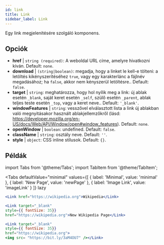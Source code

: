 ```yaml
---
id: link
title: Link
sidebar_label: Link
---
```


Egy link megjelenítésére szolgáló komponens.

## Opciók

* __href__ | `string (required)`: A weboldal URL címe, amelyre hivatkozni kíván. Default: `none`.
* __download__ | `(string|boolean)`: megadja, hogy a linket le kell-e tölteni: a letöltés kikényszerítéséhez `true`, vagy egy karakterlánc a fájlnév megadásához; ha `false`, akkor nem kényszerül letöltésre.. Default: `false`.
* __target__ | `string`: meghatározza, hogy hol nyílik meg a link: új ablak esetén `_blank`, saját keret esetén `_self`, szülő esetén `_parent`, ablak teljes teste esetén `_top`, vagy a keret neve.. Default: `'_blank'`.
* __windowFeatures__ | `string`: vesszővel elválasztott lista a link új ablakban való megnyitásakor használt ablakjellemzőkről (lásd: https://developer.mozilla.org/en-US/docs/Web/API/Window/open#window_features). Default: `none`.
* __openWindow__ | `boolean`: undefined. Default: `false`.
* __className__ | `string`: osztály neve. Default: `''`.
* __style__ | `object`: CSS inline stílusok. Default: `{}`.


## Példák

import Tabs from '@theme/Tabs';
import TabItem from '@theme/TabItem';

<Tabs
    defaultValue="minimal"
    values={[
        { label: 'Minimal', value: 'minimal' },
        { label: 'New Page', value: 'newPage' },
        { label: 'Image Link', value: 'imageLink' }
    ]}
    lazy
>
<TabItem value="minimal">

```jsx live
<Link href="https://wikipedia.org">Wikipedia</Link>
```

</TabItem>

<TabItem value="newPage">

```jsx live
<Link target="_blank" 
style={{ fontSize: 35}}
href="https://wikipedia.org">New Wikipedia Page</Link>
```
</TabItem>

<TabItem value="imageLink">

```jsx live
<Link target="_blank" 
style={{ fontSize: 35}}
href="https://wikipedia.org">
<img src= "https://bit.ly/3aM4OU7" /></Link>
```

</TabItem>

</Tabs>
